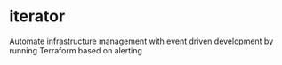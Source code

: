 # iterator
Automate infrastructure management with event driven development by running Terraform based on alerting
